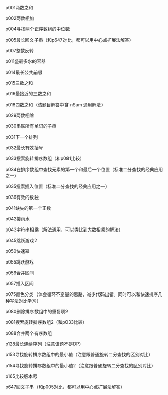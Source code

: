 p001两数之和

p002两数相加

p004寻找两个正序数组的中位数

p005最长回文子串（和p647对比，都可以用中心点扩展法解答）

p007整数反转

p011盛最多水的容器

p014最长公共前缀

p015三数之和

p016最接近的三数之和

p018四数之和（该题目解答中含 nSum 通用解法）

p029两数相除

p030串联所有单词的子串

p031下一个排列

p032最长有效括号

p033搜索旋转排序数组（和p081比较）

p034在排序数组中查找元素的第一个和最后一个位置（标准二分查找的经典应用之一）

p035搜索插入位置（标准二分查找的经典应用之一）

p036有效的数独

p041缺失的第一个正数

p042接雨水

p043字符串相乘（解法通用，可以类比到大数相乘的解法）

p045跳跃游戏2

p050快速幂

p055跳跃游戏

p056合并区间

p057插入区间

p075颜色分类（体会循环不变量的思路，减少代码出错。同时可以和快速排序几种写法对比学习）

p080删除排序数组中的重复项2

p081搜索旋转排序数组2（和p033比较）

p088合并两个有序数组

p128最长连续序列（注意该题不是DP）

p153寻找旋转排序数组中的最小值（注意跟普通旋转二分查找的区别对比）

p154寻找旋转排序数组中的最小值2（注意跟普通旋转二分查找的区别对比）

p165比较版本号

p647回文子串（和p005对比，都可以用中心点扩展法解答）